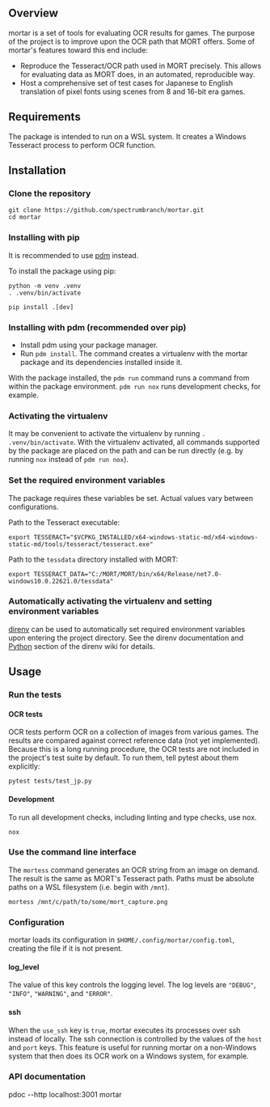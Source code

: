 ## Overview

mortar is a set of tools for evaluating OCR results for games. The purpose of
the project is to improve upon the OCR path that MORT offers. Some of mortar's
features toward this end include:

- Reproduce the Tesseract/OCR path used in MORT precisely. This allows for
  evaluating data as MORT does, in an automated, reproducible way.
- Host a comprehensive set of test cases for Japanese to English translation of
  pixel fonts using scenes from 8 and 16-bit era games.

## Requirements

The package is intended to run on a WSL system. It creates a Windows Tesseract
process to perform OCR function.

## Installation

### Clone the repository

```
git clone https://github.com/spectrumbranch/mortar.git
cd mortar
```

### Installing with pip

It is recommended to use [pdm](#installing-with-pdm-recommended-over-pip)
instead.

To install the package using pip:

```
python -m venv .venv
. .venv/bin/activate

pip install .[dev]
```

### Installing with pdm (recommended over pip)

- Install pdm using your package manager.
- Run `pdm install`. The command creates a virtualenv with the mortar package
  and its dependencies installed inside it.

With the package installed, the `pdm run` command runs a command from within
the package environment. `pdm run nox` runs development checks, for example.

### Activating the virtualenv

It may be convenient to activate the virtualenv by running
`. .venv/bin/activate`. With the virtualenv activated, all commands supported by
the package are placed on the path and can be run directly (e.g. by running
`nox` instead of `pdm run nox`).

### Set the required environment variables

The package requires these variables be set. Actual values vary between
configurations.

Path to the Tesseract executable:

```
export TESSERACT="$VCPKG_INSTALLED/x64-windows-static-md/x64-windows-static-md/tools/tesseract/tesseract.exe"
```

Path to the `tessdata` directory installed with MORT:

```
export TESSERACT_DATA="C:/MORT/MORT/bin/x64/Release/net7.0-windows10.0.22621.0/tessdata"
```

### Automatically activating the virtualenv and setting environment variables

[direnv](https://direnv.net/) can be used to automatically set required
environment variables upon entering the project directory. See the direnv
documentation and [Python](https://github.com/direnv/direnv/wiki/Python)
section of the direnv wiki for details.

## Usage

### Run the tests

#### OCR tests

OCR tests perform OCR on a collection of images from various games. The
results are compared against correct reference data (not yet implemented).
Because this is a long running procedure, the OCR tests are not included in the
project's test suite by default. To run them, tell pytest about them explicitly:

```
pytest tests/test_jp.py
```

#### Development

To run all development checks, including linting and type checks, use nox.

```
nox
```

### Use the command line interface

The `mortess` command generates an OCR string from an image on demand. The
result is the same as MORT's Tesseract path. Paths must be absolute paths on a
WSL filesystem (i.e. begin with `/mnt`).

```
mortess /mnt/c/path/to/some/mort_capture.png
```

### Configuration

mortar loads its configuration in `$HOME/.config/mortar/config.toml`, creating
the file if it is not present.

#### log_level

The value of this key controls the logging level. The log levels are `"DEBUG"`,
`"INFO"`, `"WARNING"`, and `"ERROR"`.

#### ssh

When the `use_ssh` key is `true`, mortar executes its processes over ssh
instead of locally. The ssh connection is controlled by the values of the `host`
and `port` keys. This feature is useful for running mortar on a non-Windows
system that then does its OCR work on a Windows system, for example.

### API documentation

pdoc --http localhost:3001 mortar
